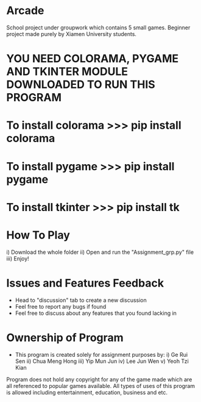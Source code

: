# Arcade
School project under groupwork which contains 5 small games.
Beginner project made purely by Xiamen University students.

# YOU NEED COLORAMA, PYGAME AND TKINTER MODULE DOWNLOADED TO RUN THIS PROGRAM
# To install colorama >>> pip install colorama
# To install pygame >>> pip install pygame
# To install tkinter >>> pip install tk

# How To Play
i) Download the whole folder
ii) Open and run the "Assignment_grp.py" file
iii) Enjoy!

# Issues and Features Feedback
- Head to "discussion" tab to create a new discussion
- Feel free to report any bugs if found
- Feel free to discuss about any features that you found lacking in

# Ownership of Program
- This program is created solely for assignment purposes by:
i) Ge Rui Sen
ii) Chua Meng Hong
iii) Yip Mun Jun
iv) Lee Jun Wen
v) Yeoh Tzi Kian

Program does not hold any copyright for any of the game made which are all referenced to popular games available.
All types of uses of this program is allowed including entertainment, education, business and etc.
